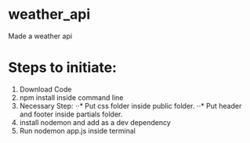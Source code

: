 # weather_api
Made a weather api

# Steps to initiate:

1. Download Code
2. npm install inside command line
3. Necessary Step:
  ⋅⋅* Put css folder inside public folder.
  ⋅⋅* Put header and footer inside partials folder.
4. install nodemon and add as a dev dependency
5. Run nodemon app.js inside terminal
